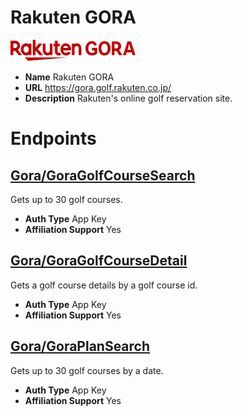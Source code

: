 # Rakuten GORA

<img alt="Rakuten GORA" src="./RakutenGORA/logo.svg" width="200px">

* **Name** Rakuten GORA
* **URL** https://gora.golf.rakuten.co.jp/
* **Description** Rakuten's online golf reservation site.

# Endpoints

## [Gora/GoraGolfCourseSearch](GoraGoraGolfCourseSearch)
Gets up to 30 golf courses.
* **Auth Type** App Key
* **Affiliation Support** Yes

## [Gora/GoraGolfCourseDetail](GoraGoraGolfCourseDetail)
Gets a golf course details by a golf course id.
* **Auth Type** App Key
* **Affiliation Support** Yes

## [Gora/GoraPlanSearch](GoraGoraPlanSearch)
Gets up to 30 golf courses by a date.
* **Auth Type** App Key
* **Affiliation Support** Yes
